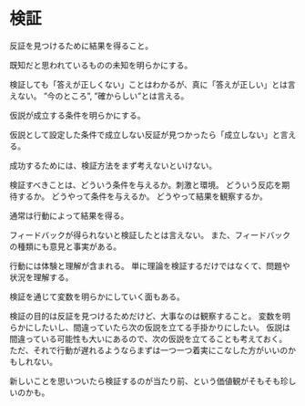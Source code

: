 # 検証

反証を見つけるために結果を得ること。

既知だと思われているものの未知を明らかにする。

検証しても「答えが正しくない」ことはわかるが、真に「答えが正しい」とは言えない。
”今のところ”, ”確からしい”とは言える。

仮説が成立する条件を明らかにする。

仮説として設定した条件で成立しない反証が見つかったら「成立しない」と言える。

成功するためには、検証方法をまず考えないといけない。

検証すべきことは、どういう条件を与えるか。刺激と環境。
どういう反応を期待するか。
どうやって条件を与えるか。
どうやって結果を観察するか。

通常は行動によって結果を得る。

フィードバックが得られないと検証したとは言えない。
また、フィードバックの種類にも意見と事実がある。

行動には体験と理解が含まれる。
単に理論を検証するだけではなくて、問題や状況を理解する。

検証を通じて変数を明らかにしていく面もある。

検証の目的は反証を見つけるためだけど、大事なのは観察すること。
変数を明らかにしたいし、間違っていたら次の仮説を立てる手掛かりにしたい。
仮説は間違っている可能性も大いにあるので、次の仮説を立てることも考えておく。
ただ、それで行動が遅れるようならまずは一つ一つ着実にこなした方がいいのかもしれない。

新しいことを思いついたら検証するのが当たり前、という価値観がそもそも珍しいのかも。
